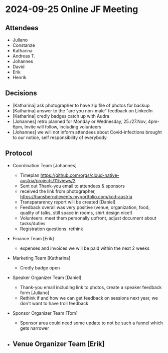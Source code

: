 # 2024-09-25 Online JF Meeting

## Attendees

- Juliano
- Constanze
- Katharina
- Andreas T.
- Johannes
- David
- Erik
- Henrik

## Decisions

- [Katharina] ask photographer to have zip file of photos for backup
- [Katharina] answer to the "are you non-male" feedback on LinkedIn
- [Katharina] credly badges catch up with Audra
- [Johannes] retro planned for Monday or Wednesday, 25./27.Nov, 4pm-6pm, Invite will follow, including volunteers
- [Johannes] we will not inform attendees about Covid-infections brought to our notice, self responsibility of everybody

## Protocol

- Coordination Team [Johannes]
  - Timeplan https://github.com/orgs/cloud-native-austria/projects/11/views/2
  - Sent out Thank-you email to attendees & sponsors
  - received the link from photographer, https://hansberndlevents.myportfolio.com/kcd-austria
  - Transpararency report will be created [Daniel]
  - Feedback overall was very positive (venue, organization, food, quality of talks, still space in rooms, shirt design nice!)
  - Volunteers: meet them personally upfront, adjust document about tasks/duties
  - Registration questions: rethink

- Finance Team [Erik]
  - expenses and invoices we will be paid within the next 2 weeks

- Marketing Team [Katharina]
  - Credly badge open

- Speaker Organizer Team [Daniel]
  - Thank-you email including link to photos, create a speaker feedback form [Juliano]
  - Rethink if and how we can get feedback on sessions next year, we don't want to have troll feedback
  
- Sponsor Organizer Team [Tom]
  - Sponsor area could need some update to not be such a funnel which gets narrower
  
- Venue Organizer Team [Erik]
  - 
